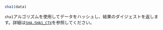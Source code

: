 ```julia
sha1(data)
```

`sha1`アルゴリズムを使用してデータをハッシュし、結果のダイジェストを返します。詳細は[`SHA.SHA1_CTX`](@ref)を参照してください。
